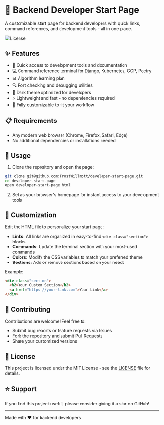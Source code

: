 # 🚀 Backend Developer Start Page

A customizable start page for backend developers with quick links, command references, and development tools - all in one place.

![License](https://img.shields.io/badge/license-MIT-blue.svg)

## ✨ Features

- 🔗 Quick access to development tools and documentation
- 💻 Command reference terminal for Django, Kubernetes, GCP, Poetry
- 📊 Algorithm learning plan
- 🔍 Port checking and debugging utilities
- 🌙 Dark theme optimized for developers
- ⚡ Lightweight and fast - no dependencies required
- 🎨 Fully customizable to fit your workflow

## 📋 Requirements

- Any modern web browser (Chrome, Firefox, Safari, Edge)
- No additional dependencies or installations needed

## 🚀 Usage

1. Clone the repository and open the page:
```bash
git clone git@github.com:FrostWillmott/developer-start-page.git
cd developer-start-page
open developer-start-page.html
```

2. Set as your browser's homepage for instant access to your development tools

## 🎨 Customization

Edit the HTML file to personalize your start page:

- **Links**: All links are organized in easy-to-find `<div class="section">` blocks
- **Commands**: Update the terminal section with your most-used commands
- **Colors**: Modify the CSS variables to match your preferred theme
- **Sections**: Add or remove sections based on your needs

Example:
```html
<div class="section">
  <h2>Your Custom Section</h2>
  <a href="https://your-link.com">Your Link</a>
</div>
```

## 🤝 Contributing

Contributions are welcome! Feel free to:

- Submit bug reports or feature requests via Issues
- Fork the repository and submit Pull Requests
- Share your customized versions

## 📄 License

This project is licensed under the MIT License - see the [LICENSE](LICENSE) file for details.

## ⭐ Support

If you find this project useful, please consider giving it a star on GitHub!

---

Made with ❤️ for backend developers